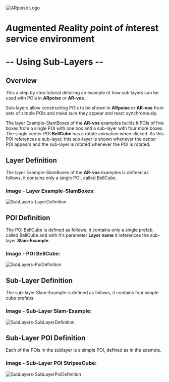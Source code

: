 ![ARpoise Logo](/images/arpoise_logo_rgb-128.png)
# *A*ugmented *R*eality *p*oint *o*f *i*nterest *s*ervice *e*nvironment
# -- Using Sub-Layers --
## Overview
This a step by step tutorial detailing an example of how sub layers can be used with POIs in **ARpoise** or **AR-vos**.

Sub-layers allow constructing POIs to be shown in **ARpoise** or **AR-vos** from sets of simple POIs and make sure they appear and react synchronously.

The layer Example-SlamBoxes of the **AR-vos** examples builds it POIs of five boxes from a single POI with one box and a sub-layer with four more boxes. The single center POI **BellCube** has a rotate animation when clicked. As this POI references a sub-layer, this sub-layer is shown whenever the center POI appears and the sub-layer is rotated whenever the POI is rotated. 

## Layer Definition
The layer Example-SlamBoxes of the **AR-vos** examples is defined as follows, it contains only a single POI, called BellCube.
### Image - Layer Example-SlamBoxes:
![SubLayers-LayerDefinition](/documentation/images/SubLayers-LayerDefinition.png)

## POI Definition
The POI BellCube is defined as follows, it contains only a single prefab, called BellCube and with it's parameter **Layer name** it references the sub-layer **Slam-Example**.
### Image - POI BellCube:
![SubLayers-PoiDefinition](/documentation/images/SubLayers-PoiDefinition.png)

## Sub-Layer Definition
The sub-layer Slam-Example is defined as follows, it contains four simple cube prefabs.
### Image - Sub-Layer Slam-Example:
![SubLayers-SubLayerDefinition](/documentation/images/SubLayers-SubLayerDefinition.png)

## Sub-Layer POI Definition
Each of the POIs in the sublayer is a simple POI, defined as in the example.
### Image - Sub-Layer POI StripesCube:
![SubLayers-SubLayerPoiDefinition](/documentation/images/SubLayers-SubLayerPoiDefinition.png)
